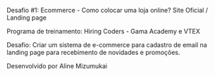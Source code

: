 Desafio #1: Ecommerce - Como colocar uma loja online? Site Oficial / Landing page

Programa de treinamento: Hiring Coders - Gama Academy e VTEX

Desafio: Criar um sistema de e-commerce para cadastro de email na landing page para recebimento de novidades e promoções.

Desenvolvido por Aline Mizumukai